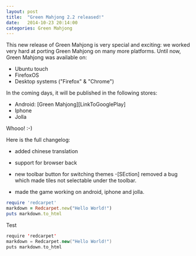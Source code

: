 ```yaml
---
layout: post
title:  "Green Mahjong 2.2 released!"
date:   2014-10-23 20:14:00
categories: Green Mahjong
---
```


This new release of Green Mahjong is very special and exciting: we worked very hard at porting Green Mahjong on many more platforms. 
Until now, Green Mahjong was available on:
- Ubuntu touch
- FirefoxOS
- Desktop systems ("Firefox" & "Chrome")


In the coming days, it will be published in the following stores:
<ul>
<li> Android: [Green Mahjong][LinkToGooglePlay]
<li> Iphone
<li> Jolla
</ul>
Whooo! :-)


Here is the full changelog:
 * added chinese translation
- support for browser back
+ new toolbar button for switching themes
-[SEction] removed a bug which made tiles not selectable under the toolbar.
* made the game working on android, iphone and jolla.

```ruby
require 'redcarpet'
markdown = Redcarpet.new("Hello World!")
puts markdown.to_html
```

Test

```scala
require 'redcarpet'
markdown = Redcarpet.new("Hello World!")
puts markdown.to_html
```


[LinkToGooglePlay]: https://play.google.com/store/apps/details?id=de.beck.greenmahjong

